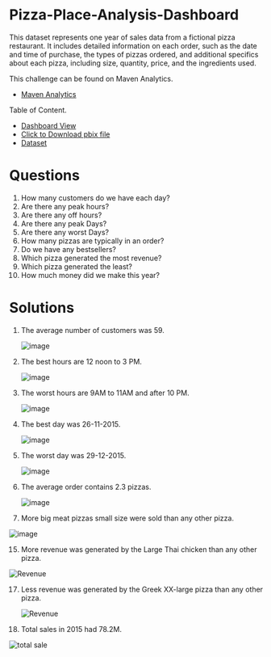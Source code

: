 # Pizza-Place-Analysis-Dashboard
This dataset represents one year of sales data from a fictional pizza restaurant. It includes detailed information on each order, such as the date and time of purchase, the types of pizzas ordered, and additional specifics about each pizza, including size, quantity, price, and the ingredients used.

This challenge can be found on Maven Analytics.
-	<a href="https://www.mavenanalytics.io/data-playground?order=date_added%2Cdesc&search=pizza">Maven Analytics</a>

Table of Content.

- <a href="https://github.com/mjahan11/Pizza-Place-Analysis-Dashboard/blob/main/Pizza%20Place%20Report%20.jpg">Dashboard View</a>
- <a href="https://github.com/mjahan11/Pizza-Place-Analysis-Dashboard/blob/main/Pizza%20Place%20Report.pbix ">Click to Download pbix file </a>
- <a href="https://www.mavenanalytics.io/data-playground?order=date_added%2Cdesc&search=pizza">Dataset</a>
# Questions
1. How many customers do we have each day?
2. Are there any peak hours?
3. Are there any off hours?
4. Are there any peak Days?
5. Are there any worst Days?
6. How many pizzas are typically in an order?
7. Do we have any bestsellers?
8. Which pizza generated the most revenue? 
9. Which pizza generated the least?
10. How much money did we make this year?
    
# Solutions
1. The average number of customers was 59.
   
   ![image](https://github.com/user-attachments/assets/632adeb3-a202-45ac-9cba-f3030064422d)
3. The best hours are 12 noon to 3 PM.

   ![image](https://github.com/user-attachments/assets/44d8545f-54c6-4eeb-a5d6-a64330d3f663)
5. The worst hours are 9AM to 11AM and after 10 PM.

   ![image](https://github.com/user-attachments/assets/44d8545f-54c6-4eeb-a5d6-a64330d3f663)
7. The best day was 26-11-2015.

   ![image](https://github.com/user-attachments/assets/6e2cf060-4960-4bfd-9f2e-208df5aafa01)
9. The worst day was 29-12-2015.

   ![image](https://github.com/user-attachments/assets/9748688e-fc34-4595-a734-a9c525765d50)

11. The average order contains 2.3 pizzas.

    ![image](https://github.com/user-attachments/assets/bcb06bf6-482c-45b9-9026-63a56a4b54d6)

13. More big meat pizzas small size were sold than any other pizza.
   
![image](https://github.com/user-attachments/assets/0f85b84f-2a50-4357-81fb-2604e29c1dfd)

15. More revenue was generated by the Large Thai chicken than any other pizza.
    
 ![Revenue](https://github.com/user-attachments/assets/38b9e02f-78fd-40bf-b8ac-f4c1fbe30ae9)
 
17. Less revenue was generated by the Greek XX-large pizza than any other pizza.

     ![Revenue](https://github.com/user-attachments/assets/38b9e02f-78fd-40bf-b8ac-f4c1fbe30ae9)
    
19. Total sales in 2015 had 78.2M.
    
![total sale](https://github.com/user-attachments/assets/a0990145-f55d-443b-81cb-ff4108993a82)
